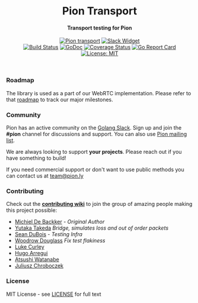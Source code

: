 <h1 align="center">
  <br>
  Pion Transport
  <br>
</h1>
<h4 align="center">Transport testing for Pion</h4>
<p align="center">
  <a href="https://pion.ly"><img src="https://img.shields.io/badge/pion-transport-gray.svg?longCache=true&colorB=brightgreen" alt="Pion transport"></a>
  <!--<a href="https://sourcegraph.com/github.com/pion/webrtc?badge"><img src="https://sourcegraph.com/github.com/pion/webrtc/-/badge.svg" alt="Sourcegraph Widget"></a>-->
  <a href="https://pion.ly/slack"><img src="https://img.shields.io/badge/join-us%20on%20slack-gray.svg?longCache=true&logo=slack&colorB=brightgreen" alt="Slack Widget"></a>
  <br>
  <a href="https://travis-ci.org/pion/transport"><img src="https://travis-ci.org/pion/transport.svg?branch=master" alt="Build Status"></a>
  <a href="https://pkg.go.dev/github.com/pion/transport"><img src="https://godoc.org/github.com/pion/transport?status.svg" alt="GoDoc"></a>
  <a href="https://codecov.io/gh/pion/transport"><img src="https://codecov.io/gh/pion/transport/branch/master/graph/badge.svg" alt="Coverage Status"></a>
  <a href="https://goreportcard.com/report/github.com/pion/transport"><img src="https://goreportcard.com/badge/github.com/pion/transport" alt="Go Report Card"></a>
  <!--<a href="https://www.codacy.com/app/Sean-Der/webrtc"><img src="https://api.codacy.com/project/badge/Grade/18f4aec384894e6aac0b94effe51961d" alt="Codacy Badge"></a>-->
  <a href="LICENSE"><img src="https://img.shields.io/badge/License-MIT-yellow.svg" alt="License: MIT"></a>
</p>
<br>

### Roadmap
The library is used as a part of our WebRTC implementation. Please refer to that [roadmap](https://github.com/pion/webrtc/issues/9) to track our major milestones.

### Community
Pion has an active community on the [Golang Slack](https://invite.slack.golangbridge.org/). Sign up and join the **#pion** channel for discussions and support. You can also use [Pion mailing list](https://groups.google.com/forum/#!forum/pion).

We are always looking to support **your projects**. Please reach out if you have something to build!

If you need commercial support or don't want to use public methods you can contact us at [team@pion.ly](mailto:team@pion.ly)

### Contributing
Check out the **[contributing wiki](https://github.com/pion/webrtc/wiki/Contributing)** to join the group of amazing people making this project possible:

* [Michiel De Backker](https://github.com/backkem) - *Original Author*
* [Yutaka Takeda](https://github.com/enobufs) *Bridge, simulates loss and out of order packets*
* [Sean DuBois](https://github.com/Sean-Der) - *Testing Infra*
* [Woodrow Douglass](https://github.com/wdouglass) *Fix test flakiness*
* [Luke Curley](https://github.com/kixelated)
* [Hugo Arregui](https://github.com/hugoArregui)
* [Atsushi Watanabe](https://github.com/at-wat)
* [Juliusz Chroboczek](https://github.com/jech)

### License
MIT License - see [LICENSE](LICENSE) for full text
